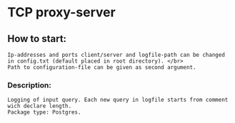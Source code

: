 # TCP proxy-server

## How to start:

    Ip-addresses and ports client/server and logfile-path can be changed in config.txt (default placed in root directory). </br>
    Path to configuration-file can be given as second argument.
### Description:

    Logging of input query. Each new query in logfile starts from comment wich declare length.
    Package type: Postgres.
